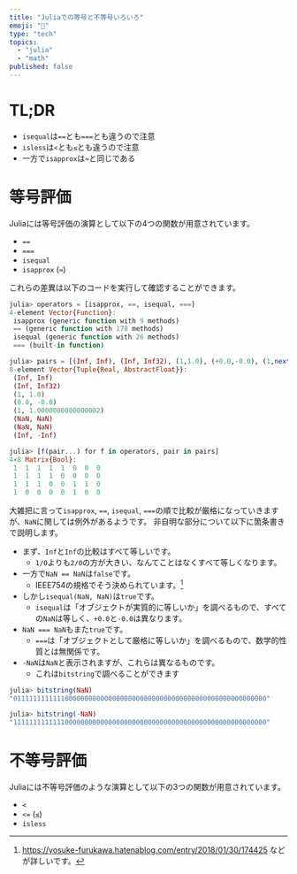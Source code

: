 ```yaml
---
title: "Juliaでの等号と不等号いろいろ"
emoji: "🟰"
type: "tech"
topics:
  - "julia"
  - "math"
published: false
---
```


# TL;DR
- `isequal`は`==`とも`===`とも違うので注意
- `isless`は`<`とも`≤`とも違うので注意
- 一方で`isapprox`は`≈`と同じである

# 等号評価
Juliaには等号評価の演算として以下の4つの関数が用意されています。

* `==`
* `===`
* `isequal`
* `isapprox` (`≈`)

これらの差異は以下のコードを実行して確認することができます。

```julia
julia> operators = [isapprox, ==, isequal, ===]
4-element Vector{Function}:
 isapprox (generic function with 9 methods)
 == (generic function with 178 methods)
 isequal (generic function with 26 methods)
 === (built-in function)

julia> pairs = [(Inf, Inf), (Inf, Inf32), (1,1.0), (+0.0,-0.0), (1,nextfloat(1.0)), (NaN, NaN), (NaN, -NaN), (Inf, -Inf)]
8-element Vector{Tuple{Real, AbstractFloat}}:
 (Inf, Inf)
 (Inf, Inf32)
 (1, 1.0)
 (0.0, -0.0)
 (1, 1.0000000000000002)
 (NaN, NaN)
 (NaN, NaN)
 (Inf, -Inf)

julia> [f(pair...) for f in operators, pair in pairs]
4×8 Matrix{Bool}:
 1  1  1  1  1  0  0  0
 1  1  1  1  0  0  0  0
 1  1  1  0  0  1  1  0
 1  0  0  0  0  1  0  0
```

大雑把に言って`isapprox`, `==`, `isequal`, `===`の順で比較が厳格になっていきますが、`NaN`に関しては例外があるようです。
非自明な部分について以下に箇条書きで説明します。

* まず、`Inf`と`Inf`の比較はすべて等しいです。
  * `1/0`よりも`2/0`の方が大きい、なんてことはなくすべて等しくなります。
* 一方で`NaN == NaN`は`false`です。
  * IEEE754の規格でそう決められています。[^1]
* しかし`isequal(NaN, NaN)`は`true`です。
  * `isequal`は「オブジェクトが実質的に等しいか」を調べるもので、すべての`NaN`は等しく、`+0.0`と`-0.0`は異なります。
* `NaN === NaN`もまた`true`です。
  * `===`は「オブジェクトとして厳格に等しいか」を調べるもので、数学的性質とは無関係です。
* `-NaN`は`NaN`と表示されますが、これらは異なるものです。
  * これは`bitstring`で調べることができます

```julia
julia> bitstring(NaN)
"0111111111111000000000000000000000000000000000000000000000000000"

julia> bitstring(-NaN)
"1111111111111000000000000000000000000000000000000000000000000000"
```

[^1]: https://yosuke-furukawa.hatenablog.com/entry/2018/01/30/174425 などが詳しいです。

# 不等号評価
Juliaには不等号評価のような演算として以下の3つの関数が用意されています。

* `<`
* `<=` (`≤`)
* `isless`
